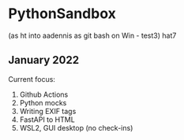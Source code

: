 # PythonSandbox
(as ht into aadennis as git bash on Win -  test3) hat7
## January 2022
Current focus:  
1. Github Actions  
1. Python mocks
2. Writing EXIF tags
3. FastAPI to HTML
4. WSL2, GUI desktop (no check-ins)
